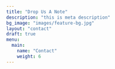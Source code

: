 ```yaml
---
title: "Drop Us A Note"
description: "this is meta description"
bg_image: "images/feature-bg.jpg"
layout: "contact"
draft: true
menu:
  main:
    name: "Contact"
    weight: 6
---
```


